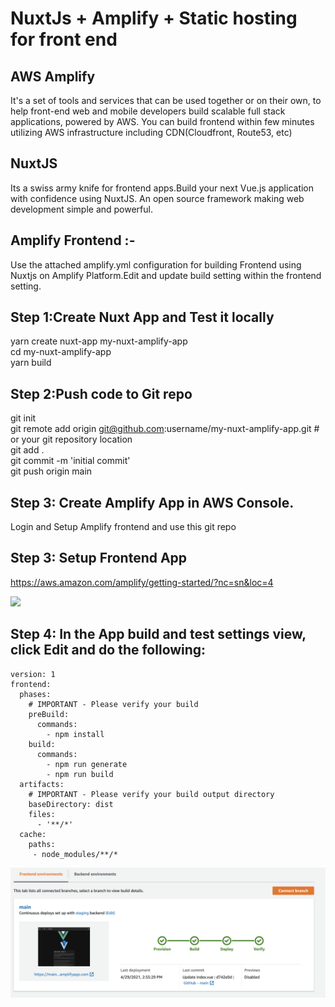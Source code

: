# NuxtJs + Amplify + Static hosting for front end

## AWS Amplify
It's a set of tools and services that can be used together or on their own, to help front-end web and mobile developers build scalable full stack applications, 
powered by AWS. You can build frontend within few minutes utilizing AWS infrastructure including CDN(Cloudfront, Route53, etc)

## NuxtJS
Its a swiss army knife for frontend apps.Build your next Vue.js application with confidence using NuxtJS. An open source framework making web development simple and powerful.

## Amplify Frontend :-
Use the attached amplify.yml configuration for building Frontend using Nuxtjs on Amplify Platform.Edit and update build setting within the frontend setting.


## Step 1:Create Nuxt App and Test it locally
yarn create nuxt-app my-nuxt-amplify-app\
cd my-nuxt-amplify-app\
yarn build

## Step 2:Push code to Git repo
git init\
git remote add origin git@github.com:username/my-nuxt-amplify-app.git # or your git repository location\
git add .\
git commit -m 'initial commit'\
git push origin main

## Step 3: Create Amplify App in AWS Console.

Login and Setup Amplify frontend and use this git repo


## Step 3: Setup Frontend App
https://aws.amazon.com/amplify/getting-started/?nc=sn&loc=4

<img src="https://d1.awsstatic.com/AWS%20Amplify/Mobile%20site/Site-Merch_StaticWeb_Editorial.65a0b9bd03138a0aa8b74bd81b65a2ad1f199960.png">

## Step 4: In the App build and test settings view, click Edit and do the following:

```
version: 1
frontend:
  phases:
    # IMPORTANT - Please verify your build 
    preBuild:
      commands: 
        - npm install
    build:
      commands: 
        - npm run generate
        - npm run build
  artifacts:
    # IMPORTANT - Please verify your build output directory
    baseDirectory: dist
    files:
      - '**/*'
  cache:
    paths:
     - node_modules/**/*
```

<img src="https://raw.githubusercontent.com/sarfarazengglb/amplify-nuxt-static-hosting/main/App.png">


